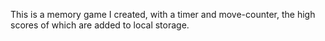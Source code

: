 This is a memory game I created, with a timer and move-counter, the high scores of which are added to local storage.
